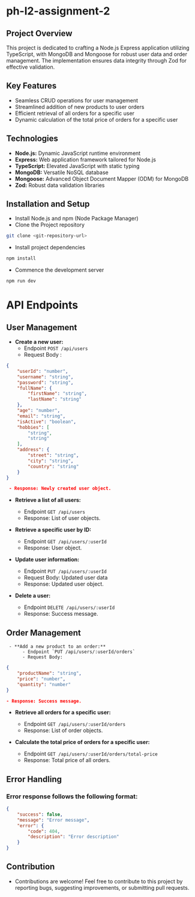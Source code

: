 # ph-l2-assignment-2

## Project Overview 

This project is dedicated to crafting a Node.js Express application utilizing TypeScript, with MongoDB and Mongoose for robust user data and order management. The implementation ensures data integrity through Zod for effective validation.

## Key Features

+ Seamless CRUD operations for user management
+ Streamlined addition of new products to user orders
+ Efficient retrieval of all orders for a specific user
+ Dynamic calculation of the total price of orders for a specific user

## Technologies

+ **Node.js:** Dynamic JavaScript runtime environment
+ **Express:** Web application framework tailored for Node.js
+ **TypeScript:** Elevated JavaScript with static typing
+ **MongoDB:** Versatile NoSQL database
+ **Mongoose:** Advanced Object Document Mapper (ODM) for MongoDB
+ **Zod:** Robust data validation libraries

## Installation and Setup
 - Install Node.js and npm (Node Package Manager)
 - Clone the Project repository
    
```bash
git clone <git-repository-url>
```
- Install project dependencies

```bash
npm install
```
- Commence the development server
     
```bash
npm run dev
```

# API Endpoints

## User Management

- **Create a new user:**
    - Endpoint `POST /api/users`
    - Request Body :

```json
{
    "userId": "number",
    "username": "string",
    "password": "string",
    "fullName": {
        "firstName": "string",
        "lastName": "string"
    },
    "age": "number",
    "email": "string",
    "isActive": "boolean",
    "hobbies": [
        "string",
        "string"
    ],
    "address": {
        "street": "string",
        "city": "string",
        "country": "string"
    }
}

 - Response: Newly created user object.
```

- **Retrieve a list of all users:**
  - Endpoint `GET /api/users`
  - Response: List of user objects.

- **Retrieve a specific user by ID:**
  - Endpoint `GET /api/users/:userId`
  - Response: User object.

- **Update user information:**
  - Endpoint `PUT /api/users/:userId`
  - Request Body: Updated user data
  - Response: Updated user object.

- **Delete a user:**
  - Endpoint `DELETE /api/users/:userId`
  - Response: Success message.

## Order Management
     - **Add a new product to an order:**
          - Endpoint `PUT /api/users/:userId/orders`
          - Request Body:

```json
{
    "productName": "string",
    "price": "number",
    "quantity": "number"
}

- Response: Success message.
```

- **Retrieve all orders for a specific user:**
   - Endpoint `GET /api/users/:userId/orders`
   - Response: List of order objects.

- **Calculate the total price of orders for a specific user:**
   - Endpoint `GET /api/users/:userId/orders/total-price`
   - Response: Total price of all orders.

## Error Handling 
### Error response follows the following format:

```json
{
    "success": false,
    "message": "Error message",
    "error": {
        "code": 404,
        "description": "Error description"
    }
}
```

## Contribution
- Contributions are welcome! Feel free to contribute to this project by reporting bugs, suggesting improvements, or submitting pull requests.